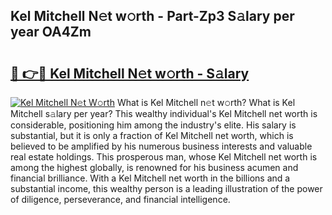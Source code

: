 ## Kel Mitchell N𝚎t w𝚘rth - Part-Zp3 S𝚊lary per year OA4Zm

# <h2><a href="http://gc3v84h.nevu.top/?p=Kel+Mitchell">🔗 👉🔴 Kel Mitchell N𝚎t w𝚘rth - S𝚊lary</a></h2>

[![Kel Mitchell N𝚎t W𝚘rth](https://i.imgur.com/Oavwk0R.jpeg)](http://gc3v84h.nevu.top/?p=Kel+Mitchell)
What is Kel Mitchell n𝚎t w𝚘rth? What is Kel Mitchell s𝚊lary per year?
This wealthy individual's Kel Mitchell net worth is considerable, positioning him among the industry's elite. His salary is substantial, but it is only a fraction of Kel Mitchell net worth, which is believed to be amplified by his numerous business interests and valuable real estate holdings. This prosperous man, whose Kel Mitchell net worth is among the highest globally, is renowned for his business acumen and financial brilliance. With a Kel Mitchell net worth in the billions and a substantial income, this wealthy person is a leading illustration of the power of diligence, perseverance, and financial intelligence.

